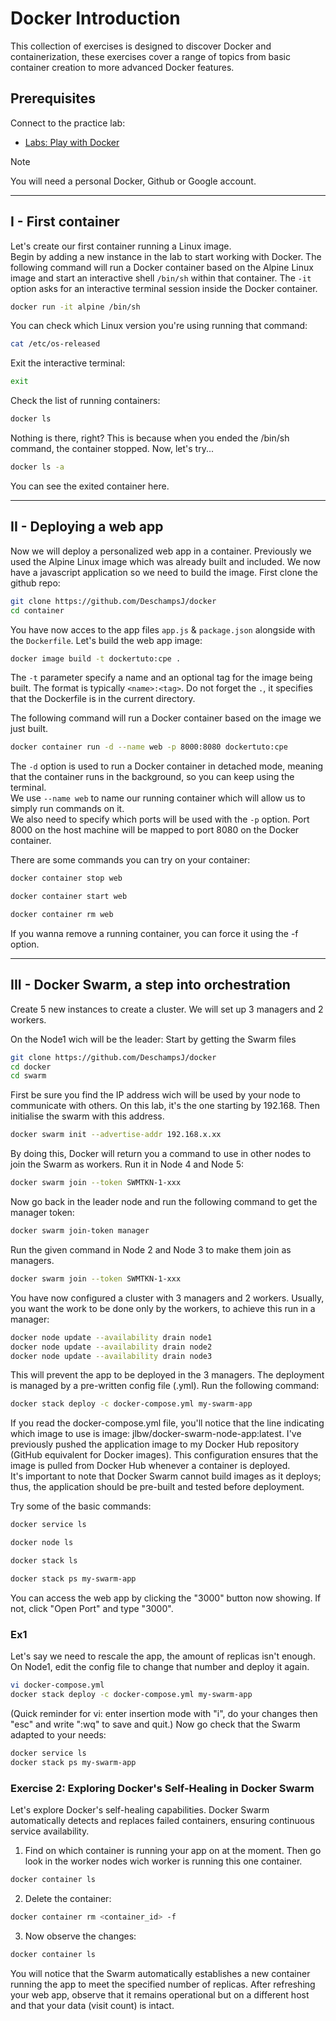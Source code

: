 # Docker Introduction

This collection of exercises is designed to discover Docker and containerization, these exercises cover a range of topics from basic container creation to more advanced Docker features.
  
## Prerequisites

Connect to the practice lab:

- [Labs: Play with Docker](https://labs.play-with-docker.com/)
> [!NOTE]
> You will need a personal Docker, Github or Google account.

-----------------
## I - First container

Let's create our first container running a Linux image.  
Begin by adding a new instance in the lab to start working with Docker.
The following command will run a Docker container based on the Alpine Linux image and start an interactive shell `/bin/sh` within that container.
The `-it` option asks for an interactive terminal session inside the Docker container.
```bash
docker run -it alpine /bin/sh
```

You can check which Linux version you're using running that command:
```bash
cat /etc/os-released
```
Exit the interactive terminal:
```bash
exit
```
Check the list of running containers:
```bash
docker ls
```

Nothing is there, right? This is because when you ended the /bin/sh command, the container stopped. Now, let's try...
```bash
docker ls -a
```
You can see the exited container here. 

-----------------
## II - Deploying a web app

Now we will deploy a personalized web app in a container.
Previously we used the Alpine Linux image which was already built and included. We now have a javascript application so we need to build the image.
First clone the github repo:
```bash
git clone https://github.com/DeschampsJ/docker
cd container
```

You have now acces to the app files `app.js` & `package.json` alongside with the `Dockerfile`.
Let's build the web app image:
```bash
docker image build -t dockertuto:cpe .
```
The `-t` parameter specify a name and an optional tag for the image being built. The format is typically `<name>:<tag>`.
Do not forget the `.`, it specifies that the Dockerfile is in the current directory.

The following command will run a Docker container based on the image we just built.
```bash
docker container run -d --name web -p 8000:8080 dockertuto:cpe
```
The `-d` option is used to run a Docker container in detached mode, meaning that the container runs in the background, so you can keep using the terminal.  
We use `--name web` to name our running container which will allow us to simply run commands on it.  
We also need to specify which ports will be used with the `-p` option. Port 8000 on the host machine will be mapped to port 8080 on the Docker container. 

  
There are some commands you can try on your container:
```bash
docker container stop web
```
```bash
docker container start web
```
```bash
docker container rm web
```
If you wanna remove a running container, you can force it using the -f option.

-----------------
## III - Docker Swarm, a step into orchestration

Create 5 new instances to create a cluster.
We will set up 3 managers and 2 workers.

On the Node1 wich will be the leader:
Start by getting the Swarm files
```bash
git clone https://github.com/DeschampsJ/docker
cd docker 
cd swarm
```
First be sure you find the IP address wich will be used by your node to communicate with others. On this lab, it's the one starting by 192.168.
Then initialise the swarm with this address.
```bash
docker swarm init --advertise-addr 192.168.x.xx
```
By doing this, Docker will return you a command to use in other nodes to join the Swarm as workers.
Run it in Node 4 and Node 5:
```bash
docker swarm join --token SWMTKN-1-xxx
```
Now go back in the leader node and run the following command to get the manager token:
```bash
docker swarm join-token manager
```
Run the given command in Node 2 and Node 3 to make them join as managers.
```bash
docker swarm join --token SWMTKN-1-xxx
```
You have now configured a cluster with 3 managers and 2 workers.
Usually, you want the work to be done only by the workers, to achieve this run in a manager:
```bash
docker node update --availability drain node1
docker node update --availability drain node2
docker node update --availability drain node3
```
This will prevent the app to be deployed in the 3 managers.
The deployment is managed by a pre-written config file (.yml).
Run the following command:
```bash
docker stack deploy -c docker-compose.yml my-swarm-app
```
If you read the docker-compose.yml file, you'll notice that the line indicating which image to use is image: jlbw/docker-swarm-node-app:latest. I've previously pushed the application image to my Docker Hub repository (GitHub equivalent for Docker images). This configuration ensures that the image is pulled from Docker Hub whenever a container is deployed.  
It's important to note that Docker Swarm cannot build images as it deploys; thus, the application should be pre-built and tested before deployment.

Try some of the basic commands:
```bash
docker service ls
```
```bash
docker node ls
```
```bash
docker stack ls
```
```bash
docker stack ps my-swarm-app
```
You can access the web app by clicking the "3000" button now showing.
If not, click "Open Port" and type "3000".

### Ex1
Let's say we need to rescale the app, the amount of replicas isn't enough.
On Node1, edit the config file to change that number and deploy it again.
```bash
vi docker-compose.yml
docker stack deploy -c docker-compose.yml my-swarm-app
```
(Quick reminder for vi: enter insertion mode with "i", do your changes then "esc" and write ":wq" to save and quit.)
Now go check that the Swarm adapted to your needs:
```bash
docker service ls
docker stack ps my-swarm-app
```
  
### Exercise 2: Exploring Docker's Self-Healing in Docker Swarm
Let's explore Docker's self-healing capabilities. Docker Swarm automatically detects and replaces failed containers, ensuring continuous service availability.  
1. Find on which container is running your app on at the moment. Then go look in the worker nodes wich worker is running this one container.
```bash
docker container ls
```
2. Delete the container:
```bash
docker container rm <container_id> -f
```
3. Now observe the changes:
```bash
docker container ls
```
You will notice that the Swarm automatically establishes a new container running the app to meet the specified number of replicas. 
After refreshing your web app, observe that it remains operational but on a different host and that your data (visit count) is intact.
